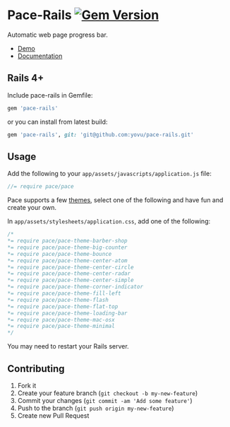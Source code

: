 # Pace-Rails [![Gem Version](https://badge.fury.io/rb/pace-rails.png)](http://badge.fury.io/rb/pace-rails)

Automatic web page progress bar.

-	[Demo](http://github.hubspot.com/pace/docs/welcome/)
-	[Documentation](http://github.hubspot.com/pace/)

## Rails 4+

Include pace-rails in Gemfile:

```ruby
gem 'pace-rails'
```

or you can install from latest build:

```ruby
gem 'pace-rails', git: 'git@github.com:yovu/pace-rails.git'
```

## Usage

Add the following to your `app/assets/javascripts/application.js` file:

```js
//= require pace/pace
```

Pace supports a few [themes](http://github.hubspot.com/pace/docs/welcome/), select one of the following and have fun and create your own.

In `app/assets/stylesheets/application.css`, add one of the following:

```scss
/*
*= require pace/pace-theme-barber-shop
*= require pace/pace-theme-big-counter
*= require pace/pace-theme-bounce
*= require pace/pace-theme-center-atom
*= require pace/pace-theme-center-circle
*= require pace/pace-theme-center-radar
*= require pace/pace-theme-center-simple
*= require pace/pace-theme-corner-indicator
*= require pace/pace-theme-fill-left
*= require pace/pace-theme-flash
*= require pace/pace-theme-flat-top
*= require pace/pace-theme-loading-bar
*= require pace/pace-theme-mac-osx
*= require pace/pace-theme-minimal
*/
```

You may need to restart your Rails server.

## Contributing

1. Fork it
2. Create your feature branch (`git checkout -b my-new-feature`)
3. Commit your changes (`git commit -am 'Add some feature'`)
4. Push to the branch (`git push origin my-new-feature`)
5. Create new Pull Request
